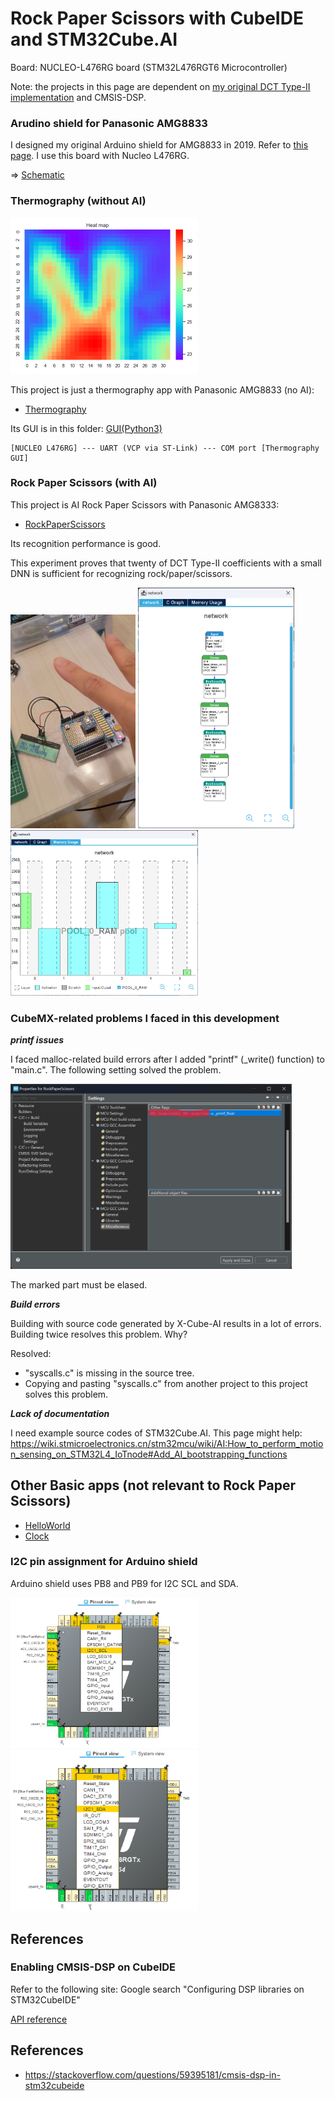 # Rock Paper Scissors with CubeIDE and STM32Cube.AI

Board: NUCLEO-L476RG board (STM32L476RGT6 Microcontroller)

Note: the projects in this page are dependent on [my original DCT Type-II implementation](https://github.com/araobp/stm32-mcu/tree/master/NUCLEO-F401RE/DCT) and CMSIS-DSP.

### Arudino shield for Panasonic AMG8833

I designed my original Arduino shield for AMG8833 in 2019. Refer to [this page](https://github.com/araobp/stm32-mcu/tree/master/NUCLEO-F401RE/Thermography). I use this board with Nucleo L476RG.

=> [Schematic](https://github.com/araobp/stm32-mcu/blob/master/NUCLEO-F401RE/Thermography/kicad/arduino_board.pdf)

### Thermography (without AI)

<img src="doc/thermography_interporated.png" width=300>

This project is just a thermography app with Panasonic AMG8833 (no AI):
- [Thermography](Thermography)

Its GUI is in this folder: [GUI(Python3)](Thermography/GUI)

```
[NUCLEO L476RG] --- UART (VCP via ST-Link) --- COM port [Thermography GUI]
```

### Rock Paper Scissors (with AI)

This project is AI Rock Paper Scissors with Panasonic AMG8333:
- [RockPaperScissors](RockPaperScissors)

Its recognition performance is good.

This experiment proves that twenty of DCT Type-II coefficients with a small DNN is sufficient for recognizing rock/paper/scissors. 

<img src="doc/RockPaperScissors_DCT_DNN_Experiment.jpg" width=200>

<img src="doc/RockPaperScissors_DCT_DNN.png" width=250>

<img src="doc/RockPaperScissors_DCT_DNN_memory_usage.png" width=300>

### CubeMX-related problems I faced in this development

***printf issues***

I faced malloc-related build errors after I added "printf" (_write() function) to "main.c". The following setting solved the problem.

<img src="doc/printf_issue.png" width=450>

The marked part must be elased.

***Build errors***

Building with source code generated by X-Cube-AI results in a lot of errors. Building twice resolves this problem. Why?

Resolved:
- "syscalls.c" is missing in the source tree.
- Copying and pasting "syscalls.c" from another project to this project solves this problem.

***Lack of documentation***

I need example source codes of STM32Cube.AI. This page might help:
https://wiki.stmicroelectronics.cn/stm32mcu/wiki/AI:How_to_perform_motion_sensing_on_STM32L4_IoTnode#Add_AI_bootstrapping_functions

## Other Basic apps (not relevant to Rock Paper Scissors)

- [HelloWorld](HelloWorld)
- [Clock](Clock)

### I2C pin assignment for Arduino shield

Arduino shield uses PB8 and PB9 for I2C SCL and SDA.

<img src="doc/I2C1_SCL.png" width=300>

<img src="doc/I2C1_SDA.png" width=300>

## References

### Enabling CMSIS-DSP on CubeIDE

Refer to the following site: Google search "Configuring DSP libraries on STM32CubeIDE"

[API reference](https://arm-software.github.io/CMSIS_5/General/html/index.html)

## References

- https://stackoverflow.com/questions/59395181/cmsis-dsp-in-stm32cubeide

